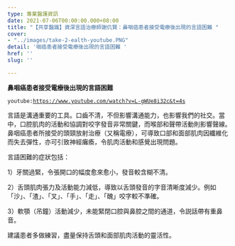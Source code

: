 ```yaml
---
type: 專業醫護資訊
date: 2021-07-06T00:00:00.000+08:00
title: "【共享醫識】資深言語治療師謝仉賢：鼻咽癌患者接受電療後出現的言語困難 "
cover:
- "../images/take-2-ealth-youtube.PNG"
detail: '咽癌患者接受電療後出現的言語困難 '
href: ''
slug: ''

---
```

**鼻咽癌患者接受電療後出現的言語困難**

`youtube:`[`https://www.youtube.com/watch?v=L-gWUe8i32c&t=4s`](https://www.youtube.com/watch?v=L-gWUe8i32c&t=4s "https://www.youtube.com/watch?v=L-gWUe8i32c&t=4s")

言語是溝通重要的工具。口齒不清，不但影響溝通能力，也影響我們的社交。當中，口腔肌肉的活動和協調對咬字發音非常關鍵，而喉部和聲帶活動則影響聲線。鼻咽癌患者所接受的頭頸放射治療（又稱電療），可導致口部和面部肌肉因纖維化而失去彈性，亦可引致神經癱瘓，令肌肉活動和感覺出現問題。

言語困難的症狀包括：

1）牙關過緊，令張開口的幅度愈來愈小，發音較含糊不清。

2）舌頭肌肉張力及活動能力減低，導致以舌頭發音的字音清晰度減少。例如「沙」、「渣」、「叉」、「手」、「走」、「醜」咬字較不準確。

3）軟顎（吊鐘）活動減少，未能緊閉口腔與鼻腔之間的通道，令説話帶有重鼻音。

建議患者多做練習，盡量保持舌頭和面部肌肉活動的靈活性。